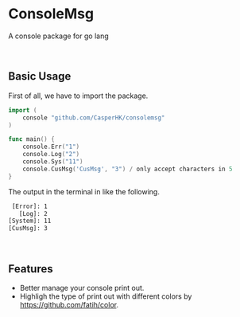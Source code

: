 # ConsoleMsg
A console package for go lang

<br/>

## Basic Usage
First of all, we have to import the package.
```go
import (
    console "github.com/CasperHK/consolemsg"
)
```

```go
func main() {
    console.Err("1")
    console.Log("2")
    console.Sys("11")
    console.CusMsg('CusMsg', "3") / only accept characters in 5
}
```
The output in the terminal in like the following.
```bash
 [Error]: 1
   [Log]: 2
[System]: 11
[CusMsg]: 3
```

<br/>

## Features
* Better manage your console print out.
* Highligh the type of print out with different colors by https://github.com/fatih/color.
